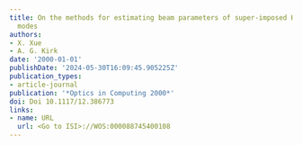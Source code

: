 ```yaml
---
title: On the methods for estimating beam parameters of super-imposed Hermite-Gaussian
  modes
authors:
- X. Xue
- A. G. Kirk
date: '2000-01-01'
publishDate: '2024-05-30T16:09:45.905225Z'
publication_types:
- article-journal
publication: '*Optics in Computing 2000*'
doi: Doi 10.1117/12.386773
links:
- name: URL
  url: <Go to ISI>://WOS:000088745400108
---
```

